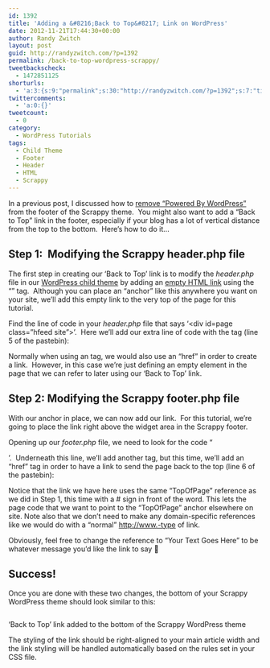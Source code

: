 ```yaml
---
id: 1392
title: 'Adding a &#8216;Back to Top&#8217; Link on WordPress'
date: 2012-11-21T17:44:30+00:00
author: Randy Zwitch
layout: post
guid: http://randyzwitch.com/?p=1392
permalink: /back-to-top-wordpress-scrappy/
tweetbackscheck:
  - 1472851125
shorturls:
  - 'a:3:{s:9:"permalink";s:30:"http://randyzwitch.com/?p=1392";s:7:"tinyurl";s:26:"http://tinyurl.com/be5ekgd";s:4:"isgd";s:19:"http://is.gd/JrtUp8";}'
twittercomments:
  - 'a:0:{}'
tweetcount:
  - 0
category:
  - WordPress Tutorials
tags:
  - Child Theme
  - Footer
  - Header
  - HTML
  - Scrappy
---
```

In a previous post, I discussed how to [remove &#8220;Powered By WordPress&#8221;](http://randyzwitch.com/removing-powered-by-wordpress-scrappy/ "Remove Powered By WordPress Scrappy theme") from the footer of the Scrappy theme.  You might also want to add a &#8220;Back to Top&#8221; link in the footer, especially if your blog has a lot of vertical distance from the top to the bottom.  Here&#8217;s how to do it&#8230;

## Step 1:  Modifying the Scrappy header.php file

The first step in creating our &#8216;Back to Top&#8217; link is to modify the _header.php_ file in our <a title="WordPress Child Theme" href="http://randyzwitch.com/twenty-eleven-child-theme-creating-css-file/" target="_blank">WordPress child theme</a> by adding an <a title="HTML anchor tag" href="http://www.w3schools.com/tags/tag_a.asp" target="_blank">empty HTML link</a> using the &#8220;<a>&#8221; tag.  Although you can place an &#8220;anchor&#8221; like this anywhere you want on your site, we&#8217;ll add this empty link to the very top of the page for this tutorial.

Find the line of code in your _header.php_ file that says &#8216;<div id=page class=&#8221;hfeed site&#8221;>&#8217;.  Here we&#8217;ll add our extra line of code with the <a> tag (line 5 of the pastebin):

Normally when using an <a> tag, we would also use an &#8220;href&#8221; in order to create a link.  However, in this case we&#8217;re just defining an empty element in the page that we can refer to later using our &#8216;Back to Top&#8217; link.





## Step 2: Modifying the Scrappy footer.php file

With our anchor in place, we can now add our link.  For this tutorial, we&#8217;re going to place the link right above the widget area in the Scrappy footer.

Opening up our _footer.php_ file, we need to look for the code &#8220;<div class = &#8220;footer-sidebars&#8221;>&#8217;.  Underneath this line, we&#8217;ll add another <a> tag, but this time, we&#8217;ll add an &#8220;href&#8221; tag in order to have a link to send the page back to the top (line 6 of the pastebin):

Notice that the link we have here uses the same &#8220;TopOfPage&#8221; reference as we did in Step 1, this time with a # sign in front of the word. This lets the page code that we want to point to the &#8220;TopOfPage&#8221; anchor elsewhere on site. Note also that we don&#8217;t need to make any domain-specific references like we would do with a &#8220;normal&#8221; http://www.-type of link.

Obviously, feel free to change the reference to &#8220;Your Text Goes Here&#8221; to be whatever message you&#8217;d like the link to say 🙂

## Success!

Once you are done with these two changes, the bottom of your Scrappy WordPress theme should look similar to this:

<div id="attachment_1404" style="width: 554px" class="wp-caption aligncenter">
  <img class=" wp-image-1404 " title="scrappy-wordpress-theme-back-to-top" src="http://i0.wp.com/randyzwitch.com/wp-content/uploads/2012/11/scrappy-wordpress-theme-back-to-top.png?resize=544%2C70" alt="" srcset="http://i0.wp.com/randyzwitch.com/wp-content/uploads/2012/11/scrappy-wordpress-theme-back-to-top.png?w=907 907w, http://i0.wp.com/randyzwitch.com/wp-content/uploads/2012/11/scrappy-wordpress-theme-back-to-top.png?resize=150%2C19 150w, http://i0.wp.com/randyzwitch.com/wp-content/uploads/2012/11/scrappy-wordpress-theme-back-to-top.png?resize=300%2C38 300w, http://i0.wp.com/randyzwitch.com/wp-content/uploads/2012/11/scrappy-wordpress-theme-back-to-top.png?resize=500%2C63 500w" sizes="(max-width: 544px) 100vw, 544px" data-recalc-dims="1" />

  <p class="wp-caption-text">
    &#8216;Back to Top&#8217; link added to the bottom of the Scrappy WordPress theme
  </p>
</div>

The styling of the link should be right-aligned to your main article width and the link styling will be handled automatically based on the rules set in your CSS file.
